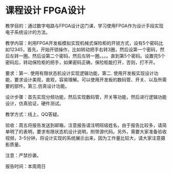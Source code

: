 # 课程设计 FPGA设计

教学目的：通过数字电路与FPGA设计这门课，学习使用FPGA作为设计手段实现电子系统设计的方法。

教学内容：利用FPGA开发板模拟实现机械式保险柜的开锁方式，设有5个密码比如12345，首先，开始开锁操作，比如转动把手右转3圈，然后设第一个密码，然后左转一圈。然后设第二个密码，然后左转一圈。。。。直到第5个密码。设置完5个密码后，转动保险柜的把手，如果密码正确，保险柜能打开，否则，打不开。

要求：第一. 使用有限状态机设计实现逻辑功能，第二. 使用开发板实现设计功能，要求设计美观，直观，容易理解。可以使用开发板的数码管、开关、以及所需要的部件。第三.仿真设计功能。

设计步骤：首先实现分频功能，然后实现数码管，开关等功能，然后进行逻辑功能设计，仿真验证，硬件测试。

教学方式：线上，QQ答疑。

验收：周五将报告发送到邮箱，注意报告请注明班级姓名，由于报告比较多，请简单明了的表明，要求有限状态机设计说明，附带源代码。另外，需要大家准备验收视频，3-5分钟，将设计实现的系统展示出来，因为工作量比较大，请大家注意摄影质量。

注意：严禁抄袭。

报告时间：本周周日